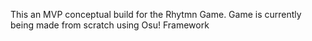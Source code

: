 This an MVP conceptual build for the Rhytmn Game. Game is currently being made from scratch using Osu! Framework
